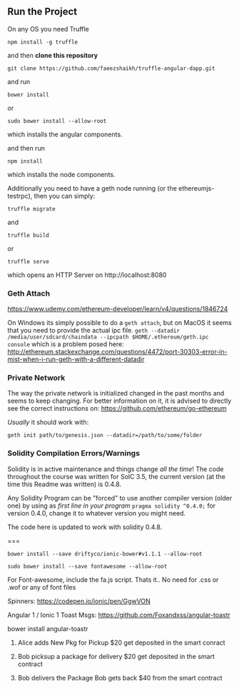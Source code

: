 

## Run the Project

On any OS you need Truffle

```
npm install -g truffle
```

and then **clone this repository**
```
git clone https://github.com/faeezshaikh/truffle-angular-dapp.git
```
and run

```
bower install
```

or

```
sudo bower install --allow-root
```

which installs the angular components.

and then run

```
npm install
```

which installs the node components.

Additionally you need to have a geth node running (or the ethereumjs-testrpc), then you can simply:

```
truffle migrate
```

and

```
truffle build
```

or

```
truffle serve
```

which opens an HTTP Server on http://localhost:8080


### Geth Attach

https://www.udemy.com/ethereum-developer/learn/v4/questions/1846724

On Windows its simply possible to do a `geth attach`, but on MacOS it seems that you need to provide the actual ipc file. `geth --datadir /media/user/sdcard/chaindata --ipcpath $HOME/.ethereum/geth.ipc console` which is a problem posed here: http://ethereum.stackexchange.com/questions/4472/port-30303-error-in-mist-when-i-run-geth-with-a-different-datadir


### Private Network
The way the private network is initialized changed in the past months and seems to keep changing. For better information on it, it is advised to directly see the correct instructions on:
https://github.com/ethereum/go-ethereum

_Usually_ it should work with:
```
geth init path/to/genesis.json --datadir=/path/to/some/folder
```


### Solidity Compilation Errors/Warnings
Solidity is in active maintenance and things change _all the time_! The code throughout the course was written for SolC 3.5, the current version (at the time this Readme was written) is 0.4.8.

Any Solidity Program can be "forced" to use another compiler version (older one) by using as _first line in your program_
`pragma solidity ^0.4.0;` for version 0.4.0, change it to whatever version you might need.

The code here is updated to work with solidity 0.4.8.




===

```
bower install --save driftyco/ionic-bower#v1.1.1 --allow-root
```

```
sudo bower install --save fontawesome --allow-root
```

For Font-awesome, include the fa.js script. Thats it.. No need for .css or .wof or any of font files


Spinners: https://codepen.io/ionic/pen/GgwVON

   <ion-spinner icon="ripple" class="spinner-assertive"></ion-spinner>

Angular 1 / Ionic 1 Toast Msgs: https://github.com/Foxandxss/angular-toastr
   

   bower install angular-toastr



1. Alice adds New Pkg for Pickup
    $20 get deposited in the smart conract
    
    

2. Bob picksup a package for delivery
    $20 get deposited in the smart contract


3. Bob delivers the Package
    Bob gets back $40 from the smart contract

